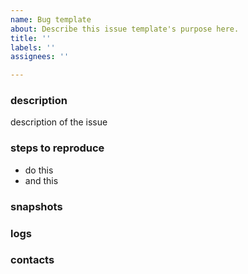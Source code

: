 ```yaml
---
name: Bug template
about: Describe this issue template's purpose here.
title: ''
labels: ''
assignees: ''

---
```


### description
description of the issue

### steps to reproduce
- do this
- and this

### snapshots


### logs



### contacts